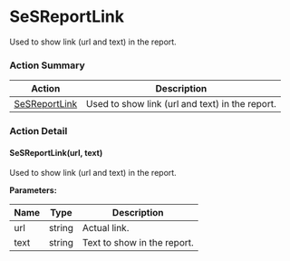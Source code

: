 # SeSReportLink

Used to show link (url and text) in the report.






<!-- ============================== property summary ========================== -->

	
<!-- ============================== action summary ========================== -->



### Action Summary

|  **Action** | **Description** | 
| ----------- | --------------- |
|	[SeSReportLink](#SeSReportLink) | Used to show link (url and text) in the report. |




<!-- ============================== property detail ========================== -->
	
	
<!-- ============================== action detail ========================== -->
	
### Action Detail
		
<a name="SeSReportLink"></a>    
#### SeSReportLink(url, text)

Used to show link (url and text) in the report.


**Parameters:**

|	**Name** | **Type** | **Description** |
| ---------- | -------- | --------------- |
| url | string |	Actual link. |
| text | string |	Text to show in the report. |





<a name="see.also.sesreportlink.sesreportlink"></a>

	

